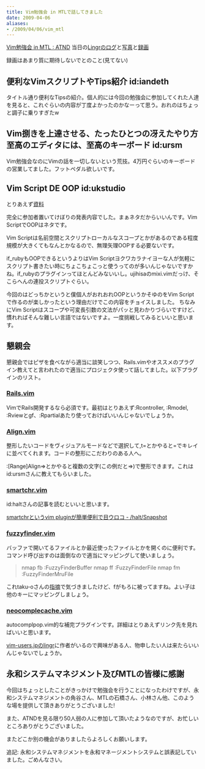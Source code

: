 ```yaml
---
title: Vim勉強会 in MTLで話してきました
date: 2009-04-06
aliases:
- /2009/04/06/vim_mtl
---
```

<a href="http://atnd.org/events/482">Vim勉強会 in MTL : ATND</a>
当日の<a href="http://www.lingr.com/room/vim_mtl/archives/2009/04/03">Lingrのログ</a>と<a href="http://www.flickr.com/photos/iandeth/sets/72157616306681532/">写真</a>と<a href="http://www.ustream.tv/channel/vimmtl20090403">録画</a>

録画はあまり質に期待しないでとのこと(見てない)

<h2>便利なVimスクリプトやTips紹介 id:iandeth</h2>
タイトル通り便利なTipsの紹介。個人的には今回の勉強会に参加してくれた人達を見ると、これぐらいの内容が丁度よかったのかなーって思う。おれのはちょっと調子に乗りすぎたw

<h2><de>Vim捌きを上達させる、たったひとつの冴えたやり方</del>至高のエディタには、至高のキーボード id:ursm</h2>
Vim勉強会なのにVimの話を一切しないという荒技。4万円ぐらいのキーボードの営業してました。フットペダル欲しいです。

<h2>Vim Script DE OOP id:ukstudio</h2>
とりあえず<a href="http://www.slideshare.net/ukstudio/vim-de-oop">資料</a>

完全に参加者置いてけぼりの発表内容でした。まぁネタだからいいんです。Vim ScriptでOOPはネタです。

Vim Scriptは名前空間とスクリプトローカルなスコープとかがあるのである程度規模が大きくてもなんとかなるので、無理矢理OOPする必要ないです。

if_rubyもOOPできるというよりはVim Scriptヨクワカラナイヨーな人が気軽にスクリプト書きたい時にちょこちょこっと使うってのが多いんじゃないですかね。if_rubyのプラグインってほとんどみないいし。ujihisaのmixi.vimだっけ、そこらへんの連投スクリプトぐらい。

今回のはどっちかというと僕個人がおれおれOOPというかそゆのをVim Scriptで作るのが楽しかったという理由だけでこの内容をチョイスしました。 ちなみにVim Scriptはスコープや可変長引数の文法がパッと見わかりづらいですけど、慣れればそんな難しい言語ではないですよ。一度挑戦してみるといいと思います。

<h2>懇親会</h2>
懇親会ではピザを食べながら適当に談笑しつつ、Rails.vimやオススメのプラグイン教えてと言われたので適当にプロジェクタ使って話してました。以下プラグインのリスト。

<h3><a href="http://www.vim.org/scripts/script.php?script_id=1567">Rails.vim</a></h3>
VimでRails開発するなら必須です。最初はとりあえず:Rcontroller, :Rmodel, :Rviewとgf、:Rpartialあたり使っておけばいいんじゃないでしょうか。

<h3><a href="http://www.vim.org/scripts/script.php?script_id=294">Align.vim</a></h3>
整形したいコードをヴィジュアルモードなどで選択して,t=とかやると=でキレイに並べてくれます。コードの整形にこだわりのある人へ。

:[Range]Align=>とかやると複数の文字(この例だと=>)で整形できます。これはid:ursmさんに教えてもらいました。

<h3><a href="http://www.vim.org/scripts/script.php?script_id=2290">smartchr.vim</a></h3>
id:haltさんの記事を読むといいと思います。

<a href="http://project-p.jp/halt/anubis/blog_show/1068">smartchrというvim pluginが簡単便利で目ウロコ - /halt/Snapshot</a>

<h3><a href="http://www.vim.org/scripts/script.php?script_id=1984">fuzzyfinder.vim</a></h3>
バッファで開いてるファイルとか最近使ったファイルとかを開くのに便利です。コマンド呼び出すのは面倒なので適当にマッピングして使いましょう。

<blockquote>
nmap fb :FuzzyFinderBuffer<cr>
nmap ff :FuzzyFinderFile<cr>
nmap fm :FuzzyFinderMruFile<cr>
</blockquote>

これtaku-oさんの<a href="http://d.hatena.ne.jp/taku-o/20090404/1238829761">指摘</a>で気づきましたけど、fがもろに被ってますね。よい子は他のキーにマッピングしましょう。

<h3><a href="http://github.com/Shougo/neocomplcache/blob/master/presen/neocomplcache.txt">neocomplecache.vim</a></h3>
autocomplpop.vim的な補完プラグインです。詳細はとりあえずリンク先を見ればいいと思います。

<a href="http://www.lingr.com/room/vim-users.jp">vim-users.jpのlingr</a>に作者がいるので興味がある人、物申したい人は来たらいいんじゃないでしょうか。


<h2>永和システムマネジメント及びMTLの皆様に感謝</h2>
今回はちょっとしたことがきっかけで勉強会を行うことになったわけですが、永和システムマネジメントの角谷さん、MTLの石橋さん、小林さん他、このような場を提供して頂きありがとうございました!

また、ATNDを見る限り50人弱の人に参加して頂いたようなのですが、お忙しいところありがとうございました。

またどこか別の機会がありましたらよろしくお願いします。

追記: 永和システムマネジメントを永和マネージメントシステムと誤表記していました。ごめんなさい。